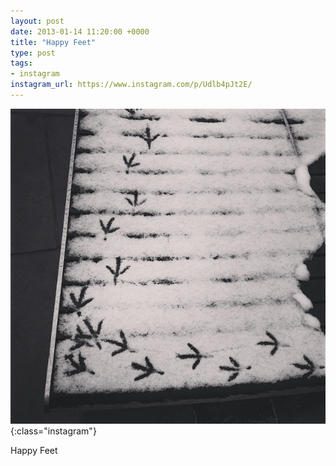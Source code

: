 ```yaml
---
layout: post
date: 2013-01-14 11:20:00 +0000
title: "Happy Feet"
type: post
tags:
- instagram
instagram_url: https://www.instagram.com/p/Udlb4pJt2E/
---
```


![Instagram - Udlb4pJt2E](/assets/Udlb4pJt2E.jpg){:class="instagram"}

Happy Feet
